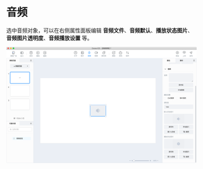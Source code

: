 # 音频

选中音频对象，可以在右侧属性面板编辑 **音频文件**、**音频默认**、**播放状态图片**、**音频图片透明度**、**音频播放设置** 等。

![音频属性](img/audio.png)